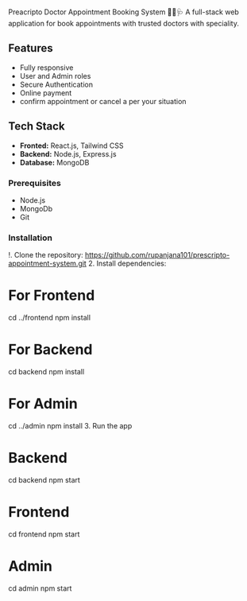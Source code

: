 Preacripto Doctor Appointment Booking System 🧑‍⚕️🩺
A full-stack web application for book appointments with trusted doctors with speciality.
## Features
* Fully responsive
* User and Admin roles
* Secure Authentication
* Online payment
* confirm appointment or cancel a per your situation
## Tech Stack
- **Fronted:** React.js, Tailwind CSS
- **Backend:** Node.js, Express.js
- **Database:** MongoDB
### Prerequisites
- Node.js
- MongoDb
- Git
### Installation
!. Clone the repository: https://github.com/rupanjana101/prescripto-appointment-system.git
2. Install dependencies:
# For Frontend
cd ../frontend 
npm install 
# For Backend
cd backend
npm install
# For Admin
cd ../admin
npm install
3. Run the app
# Backend
cd backend
npm start
# Frontend
cd frontend
npm start
# Admin
cd admin
npm start

